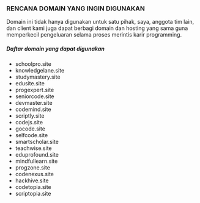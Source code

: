### RENCANA DOMAIN YANG INGIN DIGUNAKAN
Domain ini tidak hanya digunakan untuk satu pihak, saya, anggota tim lain, dan client kami juga dapat berbagi domain dan hosting yang sama guna memperkecil pengeluaran selama proses merintis karir programming.

##### Daftar domain yang dapat digunakan
- schoolpro.site
- knowledgelane.site
- studymastery.site
- edusite.site
- progexpert.site
- seniorcode.site
- devmaster.site
- codemind.site
- scriptly.site
- codejs.site
- gocode.site
- selfcode.site
- smartscholar.site
- teachwise.site
- eduprofound.site
- mindfullearn.site
- progzone.site
- codenexus.site
- hackhive.site
- codetopia.site
- scriptopia.site